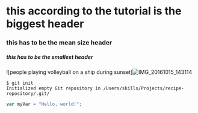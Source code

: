 # this according to the tutorial is the biggest header
### this has to be the mean size header
##### this has to be the smallest header
![people playing volleyball on a ship during sunset]![IMG_20161015_143114](https://github.com/user-attachments/assets/8777e622-c45e-489e-9a2f-3bd7ccb7244a)
```
$ git init
Initialized empty Git repository in /Users/skills/Projects/recipe-repository/.git/
```

```javascript
var myVar = "Hello, world!";
```
